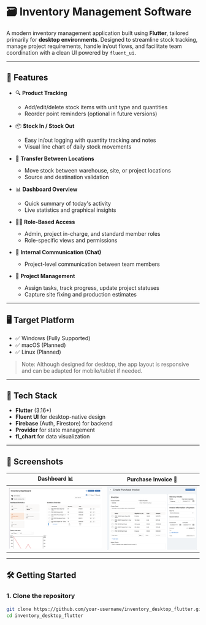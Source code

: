 # 🗃️ Inventory Management Software

A modern inventory management application built using **Flutter**, tailored primarily for **desktop environments**. Designed to streamline stock tracking, manage project requirements, handle in/out flows, and facilitate team coordination with a clean UI powered by `fluent_ui`.

---

## 🚀 Features

- 🔍 **Product Tracking**
  - Add/edit/delete stock items with unit type and quantities
  - Reorder point reminders (optional in future versions)

- 📦 **Stock In / Stock Out**
  - Easy in/out logging with quantity tracking and notes
  - Visual line chart of daily stock movements

- 🔄 **Transfer Between Locations**
  - Move stock between warehouse, site, or project locations
  - Source and destination validation

- 📊 **Dashboard Overview**
  - Quick summary of today's activity
  - Live statistics and graphical insights

- 🧑‍💼 **Role-Based Access**
  - Admin, project in-charge, and standard member roles
  - Role-specific views and permissions

- 💬 **Internal Communication (Chat)**
  - Project-level communication between team members

- 📁 **Project Management**
  - Assign tasks, track progress, update project statuses
  - Capture site fixing and production estimates

---

## 🖥️ Target Platform

- ✅ Windows (Fully Supported)
- ✅ macOS (Planned)
- ✅ Linux (Planned)

> Note: Although designed for desktop, the app layout is responsive and can be adapted for mobile/tablet if needed.

---

## 🧱 Tech Stack

- **Flutter** (3.16+)
- **Fluent UI** for desktop-native design
- **Firebase** (Auth, Firestore) for backend
- **Provider** for state management
- **fl_chart** for data visualization

---

## 📸 Screenshots

| Dashboard 📊 | Purchase Invoice 🔄 |
|--------------|----------------------|
| ![Dashboard](assets/screenshots/dashboard.png) | ![Transfer](assets/screenshots/purchase_invoice.png) |

---

## 🛠️ Getting Started

### 1. Clone the repository

```bash
git clone https://github.com/your-username/inventory_desktop_flutter.git
cd inventory_desktop_flutter
